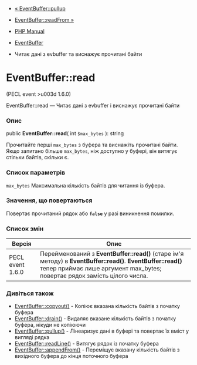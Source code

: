 - [« EventBuffer::pullup](eventbuffer.pullup.md)
- [EventBuffer::readFrom »](eventbuffer.readfrom.md)

- [PHP Manual](index.md)
- [EventBuffer](class.eventbuffer.md)
- Читає дані з evbuffer та виснажує прочитані байти

# EventBuffer::read

(PECL event \>u003d 1.6.0)

EventBuffer::read — Читає дані з evbuffer і виснажує прочитані
байти

### Опис

public **EventBuffer::read**( int `$max_bytes` ): string

Прочитайте перші `max_bytes` з буфера та виснажіть прочитані байти.
Якщо запитано більше `max_bytes`, ніж доступно у буфері, він витягує
стільки байтів, скільки є.

### Список параметрів

`max_bytes`
Максимальна кількість байтів для читання із буфера.

### Значення, що повертаються

Повертає прочитаний рядок або **`false`** у разі виникнення
помилки.

### Список змін

| Версія           | Опис                                                                                                                                                                                        |
| ---------------- | ------------------------------------------------------------------------------------------------------------------------------------------------------------------------------------------- |
| PECL event 1.6.0 | Перейменований з **EventBuffer::read()** (старе ім'я методу) в **EventBuffer::read()**. **EventBuffer::read()** тепер приймає лише аргумент max_bytes; повертає рядок замість цілого числа. |

### Дивіться також

- [EventBuffer::copyout()](eventbuffer.copyout.md) - Копіює
вказана кількість байтів з початку буфера
- [EventBuffer::drain()](eventbuffer.drain.md) - Видаляє вказане
кількість байтів з початку буфера, нікуди не копіюючи
- [EventBuffer::pullup()](eventbuffer.pullup.md) - Лінеаризує
дані в буфері та повертає їх вміст у вигляді рядка
- [EventBuffer::readLine()](eventbuffer.readline.md) - Витягує
рядок із початку буфера
- [EventBuffer::appendFrom()](eventbuffer.appendfrom.md) -
Переміщує вказану кількість байтів з вихідного буфера до кінця
поточного буфера
